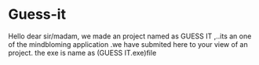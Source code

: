 # Guess-it
Hello dear sir/madam,
  we made an project named as GUESS IT ,..its an one of the mindbloming application .we have submited here to your view of an project.
  the exe is name as (GUESS IT.exe)file
